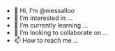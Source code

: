 - 👋 Hi, I’m @messalloo
- 👀 I’m interested in ...
- 🌱 I’m currently learning ...
- 💞️ I’m looking to collaborate on ...
- 📫 How to reach me ...

<!---
messalloo/messalloo is a ✨ special ✨ repository because its `README.md` (this file) appears on your GitHub profile.
You can click the Preview link to take a look at your changes.
--->
